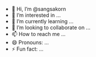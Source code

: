 - 👋 Hi, I’m @sangsakorn
- 👀 I’m interested in ...
- 🌱 I’m currently learning ...
- 💞️ I’m looking to collaborate on ...
- 📫 How to reach me ...
- 😄 Pronouns: ...
- ⚡ Fun fact: ...

<!---
sangsakorn/sangsakorn is a ✨ special ✨ repository because its `README.md` (this file) appears on your GitHub profile.
You can click the Preview link to take a look at your changes.
--->

